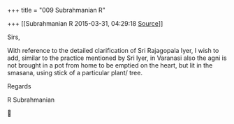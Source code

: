 +++
title = "009 Subrahmanian R"

+++
[[Subrahmanian R	2015-03-31, 04:29:18 [Source](https://groups.google.com/g/samskrita/c/bY99uj4DdB0)]]



Sirs,

  

With reference to the detailed clarification of Sri Rajagopala Iyer, I wish to add, similar to the practice mentioned by Sri Iyer, in Varanasi also the agni is not brought in a pot from home to be emptied on the heart, but lit in the smasana, using stick of a particular plant/ tree.

  

Regards

  

R Subrahmanian



